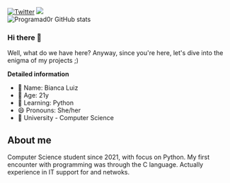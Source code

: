 

[![Twitter](https://img.shields.io/badge/Twitter-8A2BE2?style=for-the-badge&logo=twitter&logoColor=white)](https://twitter.com/biihlz_)
<a target='_blank' href="https://linkedin.com/in/bianca-santos-71227a19b">
        <img src="https://img.shields.io/badge/LinkedIn-8A2BE2?style=for-the-badge&logo=linkedin&logoColor=white">    
        </a>
![Programad0r GitHub stats](https://github-readme-stats.vercel.app/api?username=techybluiz&show_icons=true&theme=default&title_color=8A2BE2&icon_color=8A2BE2)
### Hi there 👋
Well, what do we have here? 
Anyway, since you're here, let's dive into the enigma of my projects ;)

**Detailed information**

- 🔭 Name: Bianca Luiz
- 🌱 Age: 21y
- 👯 Learning: Python
- 😄 Pronouns: She/her
- 🏫 University - Computer Science

## About me
 
Computer Science student since 2021, with focus on Python. My first encounter with programming was through the C language. Actually experience in IT support for and netwoks.
